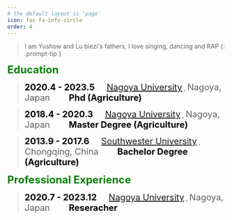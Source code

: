 ```yaml
---
# the default layout is 'page'
icon: fas fa-info-circle
order: 4
---
```


> I am Yushow and Lu biezi's fathers, I love singing, dancing and RAP
{: .prompt-tip }

<span style="font-size:24px; color:Green; font-weight:bold;">Education</span>


><span style="font-size:20px; color:Black; font-weight:bold;">2020.4 - 2023.5</span>&nbsp;&nbsp;&nbsp;&nbsp;&nbsp;&nbsp; <span style="font-size:20px;">[Nagoya University](https://www.agr.nagoya-u.ac.jp/)</span>
, <span style="font-size:20px;">Nagoya, Japan &nbsp;&nbsp;&nbsp;&nbsp;&nbsp;&nbsp;</span> <span style="color:Black;font-size:20px; font-weight:bold;">Phd (Agriculture)</span>

><span style="font-size:20px; color:Black; font-weight:bold;">2018.4 - 2020.3</span>&nbsp;&nbsp;&nbsp;&nbsp;&nbsp;&nbsp; <span style="font-size:20px;">[Nagoya University](https://www.agr.nagoya-u.ac.jp/)</span>
, <span style="font-size:20px;"> Nagoya, Japan &nbsp;&nbsp;&nbsp;&nbsp;&nbsp;&nbsp;</span> <span style="color:Black;font-size:20px; font-weight:bold;">Master Degree (Agriculture)</span> 

><span style="font-size:20px; color:Black; font-weight:bold;">2013.9 - 2017.6</span>&nbsp;&nbsp;&nbsp;&nbsp;&nbsp;&nbsp; <span style="font-size:20px;">[Southwester University](http://agronomy.swu.edu.cn/)</span>
, <span style="font-size:20px;"> Chongqing, China &nbsp;&nbsp;&nbsp;&nbsp;&nbsp;&nbsp;</span> <span style="color:Black;font-size:20px; font-weight:bold;">Bachelor Degree (Agriculture)</span> 

<span style="font-size:24px; color:Green; font-weight:bold;">Professional Experience</span>

><span style="font-size:20px; color:Black; font-weight:bold;">2020.7 - 2023.12</span>&nbsp;&nbsp;&nbsp;&nbsp;&nbsp;&nbsp; <span style="font-size:20px;">[Nagoya University](https://www.agr.nagoya-u.ac.jp/)</span>
, <span style="font-size:20px;">Nagoya, Japan &nbsp;&nbsp;&nbsp;&nbsp;&nbsp;&nbsp;</span> <span style="color:Black;font-size:20px; font-weight:bold;">Reseracher</span>
